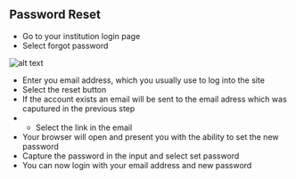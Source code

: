 ## **Password Reset** 

- Go to your institution login page
- Select forgot password

![alt text][logo]

[logo]: https://github.com/AgileSystemsTechnology/StudentManager.Docs/tree/master/docs/images/forgotpassword.png "Forgot Password"
- Enter you email address, which you usually use to log into the site
- Select the reset button
- If the account exists an email will be sent to the email adress which was caputured in the previous step
- - Select the link in the email
- Your browser will open and present you with the ability to set the new password
- Capture the password in the input and select set password
- You can now login with your email address and new password
